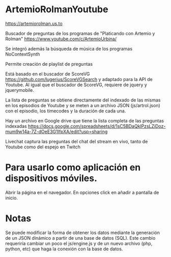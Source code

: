 # ArtemioRolmanYoutube
https://artemiorolman.us.to

Buscador de preguntas de los programas de "Platicando con Artemio y Rolman"
https://www.youtube.com/c/ArtemioUrbina/

Se integró además la búsqueda de música de los programas NoContextSynth

Permite creación de playlist de preguntas

Está basado en el buscador de ScoreVG https://github.com/lugerius/ScoreVGSearch y adaptado para la API de Youtube.
Al igual que el buscador de ScoreVG, requiere de jquery y jquerymobile.

La lista de preguntas se obtiene directamente del indexado de las mismas en los episodios de Youtube y se meten a un archivo JSON (js/artrol.json) con el episodio, los timecodes y la duración de cada una.

Hay un archivo en Google drive que tiene la lista completa de las preguntas indexadas
https://docs.google.com/spreadsheets/d/1sC5BDaQklPzsLZiDoz-mum9w14a-7Z-dOeE3G1IfpXA/edit?usp=sharing

Livechat captura las preguntas del chat del stream en vivo, tanto de Youtube como del espejo en Twitch


# Para usarlo como aplicación en dispositivos móviles.

Abrir la página en el navegador. En opciones click en añadir a pantalla de inicio.

# Notas

Se puede modificar la forma de obtener los datos mediante la generación de un JSON dinámico a partir de una base de datos (SQL). Este cambio requeriría cambiar un poco el js/engine.js y de un nuevo archivo (php, python, etc) que haga la conexión con la base de datos.






